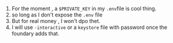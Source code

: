 1. For the moment , a `$PRIVATE_KEY` in my `.env`file is cool thing.
2. so long as I don't expose the `.env` file
3. But for real money , I won't dpo thet.
4. I will use `-interactive` or a `keystore` file with password once the foundary adds that.
